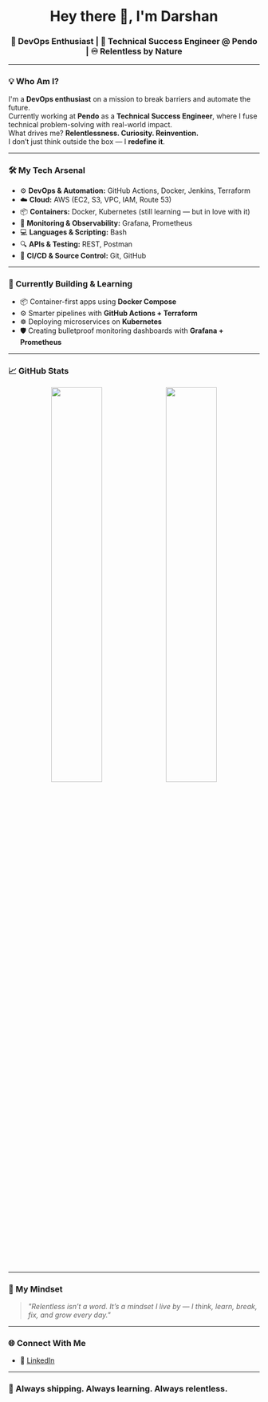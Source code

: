 <h1 align="center">Hey there 👋, I'm Darshan</h1>
<h3 align="center">🚀 DevOps Enthusiast | 🔧 Technical Success Engineer @ Pendo | ♾️ Relentless by Nature</h3>

---

### 💡 Who Am I?

I'm a **DevOps enthusiast** on a mission to break barriers and automate the future.  
Currently working at **Pendo** as a **Technical Success Engineer**, where I fuse technical problem-solving with real-world impact.  
What drives me? **Relentlessness. Curiosity. Reinvention.**  
I don’t just think outside the box — I **redefine it**.  

---

### 🛠️ My Tech Arsenal

- ⚙️ **DevOps & Automation:** GitHub Actions, Docker, Jenkins, Terraform  
- ☁️ **Cloud:** AWS (EC2, S3, VPC, IAM, Route 53)  
- 📦 **Containers:** Docker, Kubernetes (still learning — but in love with it)  
- 🧠 **Monitoring & Observability:** Grafana, Prometheus  
- 💻 **Languages & Scripting:** Bash  
- 🔍 **APIs & Testing:** REST, Postman  
- 🔄 **CI/CD & Source Control:** Git, GitHub  

---

### 🚧 Currently Building & Learning

- 📦 Container-first apps using **Docker Compose**
- ⚙️ Smarter pipelines with **GitHub Actions + Terraform**
- ☸️ Deploying microservices on **Kubernetes**
- 🛡️ Creating bulletproof monitoring dashboards with **Grafana + Prometheus**

---

### 📈 GitHub Stats

<p align="center">
  <img src="https://github-readme-stats.vercel.app/api?username=darshanhulswar&show_icons=true&theme=radical" width="45%" />
  <img src="https://github-readme-streak-stats.herokuapp.com/?user=darshanhulswar&theme=radical" width="45%" />
</p>

---

### 🧠 My Mindset

> *"Relentless isn’t a word. It’s a mindset I live by — I think, learn, break, fix, and grow every day."*  

---

### 🌐 Connect With Me

- 🔗 [LinkedIn](https://www.linkedin.com/in/darshan-hulswar)  

---

### 🚀 Always shipping. Always learning. Always relentless.

